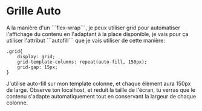 <h1>Grille Auto</h1>
A la manière d'un ```flex-wrap```, je peux utiliser grid pour automatiser l'affichage du contenu en l'adaptant à la place disponible, je vais pour ça utiliser l'attribut ```autofill``` que je vais utiliser de cette manière:

```
.grid{
    display: grid;
    grid-template-columns: repeat(auto-fill, 150px);
    grid-gap: 15px;
}
```

J'utilise auto-fill sur mon template colonne, et chaque élèment aura 150px de large.
Observe ton localhost, et reduit la taille de l'écran, tu verras que le contenu s'adapte automatiquement tout en conservant la largeur de chaque colonne.
